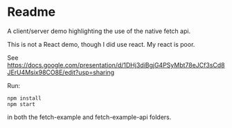 # Readme

A client/server demo highlighting the use of the native fetch api.

This is not a React demo, though I did use react. My react is poor.

See https://docs.google.com/presentation/d/1DHj3diBgjG4PSyMbt78eJCf3sCd8JErU4Msix98CO8E/edit?usp=sharing

Run:

    npm install
    npm start

in both the fetch-example and fetch-example-api folders.